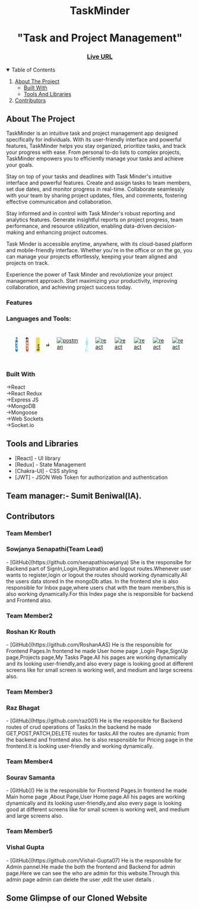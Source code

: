 <!-- PROJECT LOGO -->
<br />
<h1 align="center" >
    TaskMinder
</h1>

<h1 align="center">"Task and Project Management"  </h1>
<h3 align="center">
	<a href="#">Live URL</a>
</h3>
  
<!-- TABLE OF CONTENTS -->
<details open="open">
  <summary>Table of Contents</summary>
  <ol>
    <li>
      <a href="#about-the-project">About The Project</a>
      <ul>
        <li><a href="#built-with">Built With</a></li>
          <li><a href="#tools-and-libraries">Tools And Libraries</a></li>
      </ul>
    </li>
    <li><a href="#contributors">Contributors</a></li>
  </ol>
</details>

<!-- ABOUT THE PROJECT -->

## About The Project
TaskMinder is an intuitive task and project management app designed specifically for individuals. With its user-friendly interface and powerful features, TaskMinder helps you stay organized, prioritize tasks, and track your progress with ease. From personal to-do lists to complex projects, TaskMinder empowers you to efficiently manage your tasks and achieve your goals.

Stay on top of your tasks and deadlines with Task Minder's intuitive interface and powerful features. Create and assign tasks to team members, set due dates, and monitor progress in real-time. Collaborate seamlessly with your team by sharing project updates, files, and comments, fostering effective communication and collaboration.

Stay informed and in control with Task Minder's robust reporting and analytics features. Generate insightful reports on project progress, team performance, and resource utilization, enabling data-driven decision-making and enhancing project outcomes.

Task Minder is accessible anytime, anywhere, with its cloud-based platform and mobile-friendly interface. Whether you're in the office or on the go, you can manage your projects effortlessly, keeping your team aligned and projects on track.

Experience the power of Task Minder and revolutionize your project management approach. Start maximizing your productivity, improving collaboration, and achieving project success today.

### Features
<h3 align="left">Languages and Tools:</h3>
<p align="left" style=' width:"90%"; margin: auto; padding: 23px; display: flex; gap: 18px;'> <a href="https://www.w3schools.com/css/" target="_blank" rel="noreferrer"> <img src="https://raw.githubusercontent.com/devicons/devicon/master/icons/css3/css3-original-wordmark.svg" alt="css3" width="40" height="40"/> </a>  <a href="https://www.w3.org/html/" target="_blank" rel="noreferrer"> <img src="https://raw.githubusercontent.com/devicons/devicon/master/icons/html5/html5-original-wordmark.svg" alt="html5" width="40" height="40"/> </a> <a href="https://developer.mozilla.org/en-US/docs/Web/JavaScript" target="_blank" rel="noreferrer"> <img src="https://raw.githubusercontent.com/devicons/devicon/master/icons/javascript/javascript-original.svg" alt="javascript" width="40" height="40"/> </a> <a href="https://nodejs.org" target="_blank" rel="noreferrer"> <img src="https://raw.githubusercontent.com/devicons/devicon/master/icons/nodejs/nodejs-original-wordmark.svg" alt="nodejs" width="40" height="40"/> </a> <a href="https://postman.com" target="_blank" rel="noreferrer"> <img src="https://www.vectorlogo.zone/logos/getpostman/getpostman-icon.svg" alt="postman" width="40" height="40"/> </a> <a href="https://reactjs.org/" target="_blank" rel="noreferrer"> <img src="https://raw.githubusercontent.com/devicons/devicon/master/icons/react/react-original-wordmark.svg" alt="react" width="40" height="40"/> </a> <a href="https://chakra-ui.com/" target="_blank" rel="noreferrer"> <img src="https://image.pngaaa.com/704/7959704-middle.png" alt="react" width="50" height="40"/> </a> <a href="https://openbase.com/js/slick-slider/documentation" target="_blank" rel="noreferrer"> <img src="https://gymove.dexignzone.com/react/welcome/images/icons/44.png" alt="react" width="50" height="40"/> </a>  <a href="https://app.cyclic.sh/#/" target="_blank" rel="noreferrer"> <img src="https://th.bing.com/th/id/OIP.NCU8PydXbTaszgAQ2xGNHwAAAA?w=279&h=175&c=7&r=0&o=5&dpr=1.3&pid=1.7" alt="react" width="50" height="40"/> </a><a href="https://vercel.com/" target="_blank" rel="noreferrer"> <img src="https://th.bing.com/th/id/OIP.ypz_d6GL7n2nXfQnbw_ARAHaFj?w=195&h=180&c=7&r=0&o=5&dpr=1.3&pid=1.7" alt="react" width="50" height="40"/> </a>
<a href="https://redux.js.org/" target="_blank" rel="noreferrer"> <img src="https://th.bing.com/th/id/OIP.WcRnU2ERqYHZBKBQ0zXCvgHaGs?w=188&h=180&c=7&r=0&o=5&dpr=1.3&pid=1.7" alt="react" width="50" height="40"/> </a></p>

### Built With
->React <br/>
->React Redux <br/>
->Express JS <br/>
->MongoDB <br/>
->Mongoose <br/>
->Web Sockets<br/>
->Socket.io <br/>


## Tools and Libraries 
- [React] - UI library
- [Redux] - State Management
- [Chakra-UI] - CSS styling
- [JWT] - JSON Web Token for authorization and authentication

## Team manager:- Sumit Beniwal(IA).

## Contributors

<h3>Team Member1</h3><h3>Sowjanya Senapathi(Team Lead)</h3>- [GitHub](https://github.com/senapathisowjanya)
She is the responsibe for Backend part of SignIn,Login,Registration and logout routes.Whenever user wants to register,login or logout the routes should working dynamically.All the users data stored in the mongoDb atlas.
In the frontend she is also responsible for Inbox page,where users chat with the team members,this is also working dynamically.For this Index page she is responsible for backend and Frontend also.

<h3>Team Member2</h3><h3>Roshan Kr Routh</h3> - [GitHub](https://github.com/RoshanAAS)
He is the responsible for Frontend Pages.In frontend he made User home page ,Login Page,SignUp page,Projects page,My Tasks Page.All his pages are working dynamically and its looking user-friendly,and also every page is looking good at different screens like for small screen is working well, and medium and large screens also.

<h3>Team Member3</h3><h3>Raz Bhagat</h3> - [GitHub](https://github.com/raz001) 
He is the responsible for Backend routes of crud operations of Tasks.In the backend he made GET,POST,PATCH,DELETE routes for tasks.All the routes are dynamic from the backend and frontend also.
he is also responsible for Pricing page in the frontend.It is looking user-friendly and working dynamically.

<h3>Team Member4</h3><h3>Sourav Samanta</h3> - [GitHub]()
He is the responsible for Frontend Pages.In frontend he made Main home page ,About Page,User Home page.All his pages are working dynamically and its looking user-friendly,and also every page is looking good at different screens like for small screen is working well, and medium and large screens also.

<h3>Team Member5</h3><h3>Vishal Gupta</h3> - [GitHub](https://github.com/Vishal-Gupta07)
He is the responsible for Admin pannel.He made the both the frontend and Backend for admin page.Here we can see the who are admin for this website.Through this admin page admin can delete the user ,edit the user details .


## Some Glimpse of our Cloned Website
